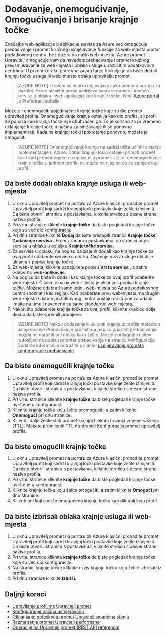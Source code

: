 <properties
    pageTitle="Upravljanje krajnje točke u Azure promet Manager | Microsoft Azure"
    description="U ovom se članku pronaći ćete dodati, ukloniti, Omogućivanje i onemogućivanje krajnje točke iz Azure promet upravitelja."
    services="traffic-manager"
    documentationCenter=""
    authors="sdwheeler"
    manager="carmonm"
    editor=""
/>
<tags
    ms.service="traffic-manager"
    ms.devlang="na"
    ms.topic="get-started-article"
    ms.tgt_pltfrm="na"
    ms.workload="infrastructure-services"
    ms.date="10/11/2016"
    ms.author="sewhee"
/>

# <a name="add-disable-enable-or-delete-endpoints"></a>Dodavanje, onemogućivanje, Omogućivanje i brisanje krajnje točke

Značajka web-aplikacije u aplikacije servisa za Azure već omogućuje prebacivanje i promet kružnog usmjeravanje funkcije za web-mjesta unutar podatkovnog centra, bez obzira na način web-mjesta. Azure promet Upravitelj omogućuje vam da navedete prebacivanje i promet kružnog preusmjeravanje za web-mjesta i oblaka usluge u različitim podatkovnim centrima. U prvom koraku potrebne za pružanje funkcija je da biste dodali krajnju točku usluga ili web-mjesto oblaka upravitelju promet.

>[AZURE.NOTE]  U ovom se članku objašnjava kako pomoću portala za klasični. Azure klasični portal podržava samo stvaranje i dodjela servise u oblaku i web-aplikacije kao krajnje točke. Novi [Azure portal](https://portal.azure.com) je Preferirani sučelje.

Možete i onemogućiti pojedinačne krajnje točke koje su dio promet upravitelj profila. Onemogućivanje krajnje ostavlja kao dio profila, ali profil se ponaša kao krajnja točka nije obuhvaćen ga. To je korisno za privremeno uklanjanje krajnje točke u načinu za održavanje ili se ponovno implementirati. Kada na krajnjoj točki i pokretanje ponovno, možete je omogućiti.

>[AZURE.NOTE] Onemogućivanje krajnje ne sadrži ništa učiniti s stanje implementacije u Azure. Dobar krajnjoj točki ostaje i primati promet čak i kad je onemogućen u upravitelju promet. Uz to, onemogućivanje krajnje točke u jednom profilu ne utječe na njezino će se stanje drugi profil.

## <a name="to-add-a-cloud-service-or-website-endpoint"></a>Da biste dodali oblaka krajnje usluga ili web-mjesta

1. U oknu Upravitelj promet na portalu za Azure klasični pronađite promet Upravitelj profil koji sadrži krajnjoj točki postavke koje želite izmijeniti. Da biste otvorili stranicu s postavkama, kliknite strelicu s desne strane naziva profila.
2. Pri vrhu stranice kliknite **krajnje točke** da biste pogledali krajnje točke koje su već dio konfiguraciju.
3. Pri dnu stranice kliknite **Dodaj** da biste pristupili stranici **Krajnje točke Dodavanje servisa** . Prema zadanim postavkama, na stranici popis servisa u oblaku u odjeljku **Krajnje točke servisa**.
4. Za servise u oblaku, na popisu da biste ih dodali kao krajnje točke za ovaj profil odaberite servise u oblaku. Čišćenje naziv usluge oblak je uklanja s popisa krajnje točke.
5. Za web-mjesta, kliknite padajućem popisu **Vrsta servisa** , a zatim odaberite **web-aplikacije**.
6. Na popisu da biste ih dodali kao krajnje točke za ovaj profil odaberite web-mjesta. Čišćenje naziv web-mjesta je uklanja s popisa krajnje točke. Možete odabrati samo jednu web-mjesta po Azure podatkovnog centra (poznat i kao regija). Kad odaberete prvu web-mjesta, na drugim web-mjesta u istom podatkovnog centra postaju dostupne za odabir. Imajte na umu i navedene su samo standardni web-mjesta.
7. Nakon što odaberete krajnje točke za ovaj profil, kliknite kvačicu dolje desno da biste spremili promjene.

>[AZURE.NOTE] Nakon dodavanja ili ukloniti krajnje iz profila metodom usmjeravanje *Prebacivanje* promet, na popisu prioritet prebacivanje možda ne naručiti oni onako kako želite. Možete prilagoditi njihov redoslijed na popisu prioritet prebacivanje na stranici Konfiguracija. Dodatne informacije potražite u članku [usmjeravanje prometa konfiguriranje prebacivanje](traffic-manager-configure-failover-routing-method.md).

## <a name="to-disable-an-endpoint"></a>Da biste onemogućili krajnje točke

1. U oknu Upravitelj promet na portalu za Azure klasični pronađite promet Upravitelj profil koji sadrži krajnjoj točki postavke koje želite izmijeniti. Da biste otvorili stranicu s postavkama, kliknite strelicu s desne strane naziva profila.
2. Pri vrhu stranice kliknite **krajnje točke** da biste pogledali krajnje točke uvrštene u konfiguraciji.
3. Kliknite krajnju točku koju želite onemogućiti, a zatim kliknite **Onemogući** pri dnu stranice.
4. Klijenti i dalje želite slati promet krajnjoj tijekom trajanja vrijeme važenja (TTL). Možete promijeniti TTL na stranici Konfiguracija promet upravitelj profila.

## <a name="to-enable-an-endpoint"></a>Da biste omogućili krajnje točke

1. U oknu Upravitelj promet na portalu za Azure klasični pronađite promet Upravitelj profil koji sadrži krajnjoj točki postavke koje želite izmijeniti. Da biste otvorili stranicu s postavkama, kliknite strelicu s desne strane naziva profila.
2. Pri vrhu stranice kliknite **krajnje točke** da biste pogledali krajnje točke uvrštene u konfiguraciji.
3. Kliknite krajnju točku koju želite omogućiti, a zatim kliknite **Omogući** pri dnu stranice.
4. Klijenti oni koji sadrže omogućeno krajnju točku kao diktirali koju profil.

## <a name="to-delete-a-cloud-service-or-website-endpoint"></a>Da biste izbrisali oblaka krajnje usluga ili web-mjesta

1. U oknu Upravitelj promet na portalu za Azure klasični pronađite promet Upravitelj profil koji sadrži krajnjoj točki postavke koje želite izmijeniti. Da biste otvorili stranicu s postavkama, kliknite strelicu s desne strane naziva profila.
2. Pri vrhu stranice kliknite **krajnje točke** da biste pogledali krajnje točke koje su već dio konfiguraciju.
3. Na stranici krajnje točke kliknite naziv krajnju točku koju želite izbrisati iz profila.
4. Pri dnu stranice kliknite **Izbriši**.

## <a name="next-steps"></a>Daljnji koraci

* [Upravljanje profilima Upravitelj promet](traffic-manager-manage-profiles.md)
* [Konfiguriranje načina usmjeravanja](traffic-manager-configure-routing-method.md)
* [Otklanjanje poteškoća promet Upravitelj smanjena stanja](traffic-manager-troubleshooting-degraded.md)
* [Razmatranja promet Upravitelj performansi](traffic-manager-performance-considerations.md)
* [Operacije na Upravitelj promet (REST API referenca)](http://go.microsoft.com/fwlink/p/?LinkID=313584)
